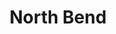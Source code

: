 ---
title: "North Bend"
hashtag: "north-bend"
tags:
  - Cascades
  - City
  - King County
  - Washington
  - I-90
---